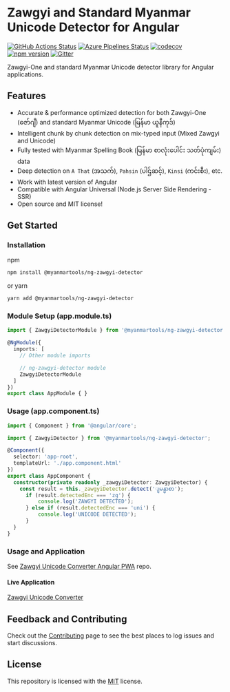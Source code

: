 # Zawgyi and Standard Myanmar Unicode Detector for Angular

[![GitHub Actions Status](https://github.com/myanmartools/ng-zawgyi-detector/workflows/Main%20Workflow/badge.svg)](https://github.com/myanmartools/ng-zawgyi-detector/actions)
[![Azure Pipelines Status](https://dev.azure.com/myanmartools/ng-zawgyi-detector/_apis/build/status/myanmartools.ng-zawgyi-detector?branchName=master)](https://dev.azure.com/myanmartools/ng-zawgyi-detector/_build/latest?definitionId=2&branchName=master)
[![codecov](https://codecov.io/gh/myanmartools/ng-zawgyi-detector/branch/master/graph/badge.svg)](https://codecov.io/gh/myanmartools/ng-zawgyi-detector)
[![npm version](https://img.shields.io/npm/v/@myanmartools/ng-zawgyi-detector.svg)](https://www.npmjs.com/package/@myanmartools/ng-zawgyi-detector)
[![Gitter](https://badges.gitter.im/myanmartools/community.svg)](https://gitter.im/myanmartools/community?utm_source=badge&utm_medium=badge&utm_campaign=pr-badge)

Zawgyi-One and standard Myanmar Unicode detector library for Angular applications.

## Features

* Accurate & performance optimized detection for both Zawgyi-One (ဇော်ဂျီ) and standard Myanmar Unicode (မြန်မာ ယူနီကုဒ်)
* Intelligent chunk by chunk detection on mix-typed input (Mixed Zawgyi and Unicode)
* Fully tested with Myanmar Spelling Book (မြန်မာ စာလုံးပေါင်း သတ်ပုံကျမ်း) data
* Deep detection on `A That` (အသက်), `Pahsin` (ပါဌ်ဆင့်), `Kinsi` (ကင်းစီး), etc.
* Work with latest version of Angular
* Compatible with Angular Universal (Node.js Server Side Rendering - SSR)
* Open source and MIT license!

## Get Started

### Installation

npm

```bash
npm install @myanmartools/ng-zawgyi-detector
```

or yarn

```bash
yarn add @myanmartools/ng-zawgyi-detector
```

### Module Setup (app.module.ts)

```typescript
import { ZawgyiDetectorModule } from '@myanmartools/ng-zawgyi-detector';

@NgModule({
  imports: [
    // Other module imports

    // ng-zawgyi-detector module
    ZawgyiDetectorModule
  ]
})
export class AppModule { }
```

### Usage (app.component.ts)

```typescript
import { Component } from '@angular/core';

import { ZawgyiDetector } from '@myanmartools/ng-zawgyi-detector';

@Component({
  selector: 'app-root',
  templateUrl: './app.component.html'
})
export class AppComponent {
  constructor(private readonly _zawgyiDetector: ZawgyiDetector) {
    const result = this._zawgyiDetector.detect('ျမန္မာစာ');
      if (result.detectedEnc === 'zg') {
          console.log('ZAWGYI DETECTED');
      } else if (result.detectedEnc === 'uni') {
          console.log('UNICODE DETECTED');
      }
  }
}
```

### Usage and Application

See [Zawgyi Unicode Converter Angular PWA](https://github.com/myanmartools/zawgyi-unicode-converter) repo.

#### Live Application

[Zawgyi Unicode Converter](https://zawgyi-unicode-converter.myanmartools.org)

## Feedback and Contributing

Check out the [Contributing](https://github.com/myanmartools/ng-zawgyi-detector/blob/master/CONTRIBUTING.md) page to see the best places to log issues and start discussions.

## License

This repository is licensed with the [MIT](https://github.com/myanmartools/ng-zawgyi-detector/blob/master/LICENSE) license.
